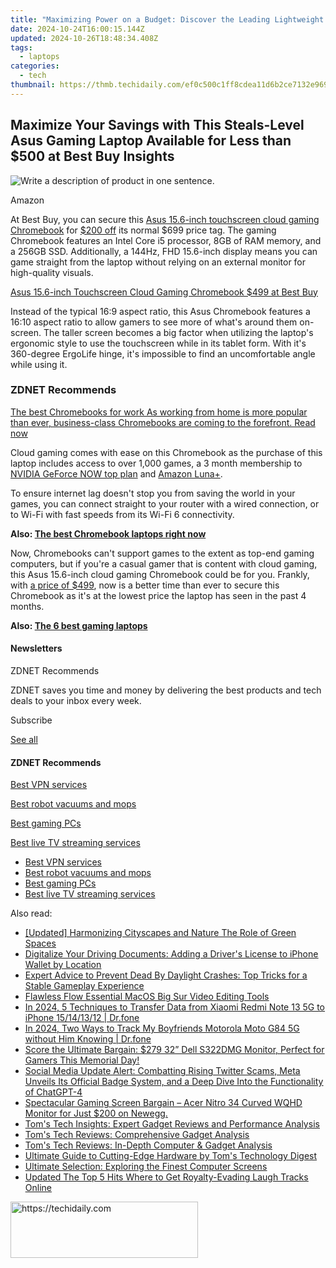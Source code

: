 ```yaml
---
title: "Maximizing Power on a Budget: Discover the Leading Lightweight & Potent Windows Laptop for Less Than $1,000 | Expert Review"
date: 2024-10-24T16:00:15.144Z
updated: 2024-10-26T18:48:34.408Z
tags:
  - laptops
categories:
  - tech
thumbnail: https://thmb.techidaily.com/ef0c500c1ff8cdea11d6b2ce7132e969a27a23353363cc6a48d15e2d1d290c96.jpg
---
```


## Maximize Your Savings with This Steals-Level Asus Gaming Laptop Available for Less than $500 at Best Buy  Insights

![Write a description of product in one sentence.](https://www.zdnet.com/a/img/resize/20d99d26cc8ac5c140c5b94e3688f440cf570995/2023/01/30/4f96cd47-3c45-470d-9148-eee02b514d08/untitled-design-17.jpg?auto=webp&width=1280)

Amazon

At Best Buy, you can secure this [Asus 15.6-inch touchscreen cloud gaming Chromebook](https://shop-links.co/link/?url=https%3A%2F%2Fwww.bestbuy.com%2Fsite%2Fasus-15-6-touchscreen-cloud-gaming-chromebook-intel-core-i5-1135g7-8gb-memory-256gb-ssd%2F6512609.p%3F&publisher_slug=itechdaily19598&exclusive=1) for [$200 off](https://shop-links.co/link/?url=https%3A%2F%2Fwww.bestbuy.com%2Fsite%2Fasus-15-6-touchscreen-cloud-gaming-chromebook-intel-core-i5-1135g7-8gb-memory-256gb-ssd%2F6512609.p%3F&publisher_slug=itechdaily19598&exclusive=1) its normal $699 price tag. The gaming Chromebook features an Intel Core i5 processor, 8GB of RAM memory, and a 256GB SSD. Additionally, a 144Hz, FHD 15.6-inch display means you can game straight from the laptop without relying on an external monitor for high-quality visuals.

[Asus 15.6-inch Touchscreen Cloud Gaming Chromebook $499 at Best Buy](https://shop-links.co/link/?url=https%3A%2F%2Fwww.bestbuy.com%2Fsite%2Fasus-15-6-touchscreen-cloud-gaming-chromebook-intel-core-i5-1135g7-8gb-memory-256gb-ssd%2F6512609.p%3F&publisher_slug=itechdaily19598&exclusive=1)

Instead of the typical 16:9 aspect ratio, this Asus Chromebook features a 16:10 aspect ratio to allow gamers to see more of what's around them on-screen. The taller screen becomes a big factor when utilizing the laptop's ergonomic style to use the touchscreen while in its tablet form. With it's 360-degree ErgoLife hinge, it's impossible to find an uncomfortable angle while using it. 

### **ZDNET** Recommends

[The best Chromebooks for work As working from home is more popular than ever, business-class Chromebooks are coming to the forefront.  Read now](https://www.zdnet.com/article/best-work-chromebook/)

Cloud gaming comes with ease on this Chromebook as the purchase of this laptop includes access to over 1,000 games, a 3 month membership to [NVIDIA GeForce NOW top plan](https://click.linksynergy.com/deeplink?id=IokOf8qagZo&mid=44270&u1=zd-%5F%5FCOM%5FCLICK%5FID%5F%5F-dtp&murl=https%3A%2F%2Fwww.nvidia.com%2Fen-zz%2Fgeforce-now%2Fmemberships%2F) and [Amazon Luna+](https://www.zdnet.com/home-and-office/home-entertainment/amazon-luna-cloud-gaming-service-is-now-available-to-everyone/).

To ensure internet lag doesn't stop you from saving the world in your games, you can connect straight to your router with a wired connection, or to Wi-Fi with fast speeds from its Wi-Fi 6 connectivity.

**Also: [The best Chromebook laptops right now](https://www.zdnet.com/article/best-chromebook-laptop/)**

Now, Chromebooks can't support games to the extent as top-end gaming computers, but if you're a casual gamer that is content with cloud gaming, this Asus 15.6-inch cloud gaming Chromebook could be for you. Frankly, with [a price of $499](https://shop-links.co/link/?url=https%3A%2F%2Fwww.bestbuy.com%2Fsite%2Fasus-15-6-touchscreen-cloud-gaming-chromebook-intel-core-i5-1135g7-8gb-memory-256gb-ssd%2F6512609.p%3F&publisher_slug=itechdaily19598&exclusive=1), now is a better time than ever to secure this Chromebook as it's at the lowest price the laptop has seen in the past 4 months.

**Also: [The 6 best gaming laptops](https://www.zdnet.com/article/best-gaming-laptop/)**

#### Newsletters

ZDNET Recommends

ZDNET saves you time and money by delivering the best products and tech deals to your inbox every week.

 Subscribe

[See all](https://www.zdnet.com/newsletters/)

#### **ZDNET** Recommends

[Best VPN services](https://www.zdnet.com/article/best-vpn/ "Best VPN services")

[Best robot vacuums and mops](https://www.zdnet.com/article/best-robot-vacuum-mop/ "Best robot vacuums and mops")

[Best gaming PCs](https://www.zdnet.com/article/best-gaming-pc/ "Best gaming PCs")

[Best live TV streaming services](https://www.zdnet.com/article/best-live-tv-streaming-service/ "Best live TV streaming services")

* [Best VPN services](https://www.zdnet.com/article/best-vpn/ "Best VPN services")
* [Best robot vacuums and mops](https://www.zdnet.com/article/best-robot-vacuum-mop/ "Best robot vacuums and mops")
* [Best gaming PCs](https://www.zdnet.com/article/best-gaming-pc/ "Best gaming PCs")
* [Best live TV streaming services](https://www.zdnet.com/article/best-live-tv-streaming-service/ "Best live TV streaming services")

<ins class="adsbygoogle"
     style="display:block"
     data-ad-format="autorelaxed"
     data-ad-client="ca-pub-7571918770474297"
     data-ad-slot="1223367746"></ins>

<ins class="adsbygoogle"
     style="display:block"
     data-ad-client="ca-pub-7571918770474297"
     data-ad-slot="8358498916"
     data-ad-format="auto"
     data-full-width-responsive="true"></ins>

<span class="atpl-alsoreadstyle">Also read:</span>
<div><ul>
<li><a href="https://youtube-webster.techidaily.com/ed-harmonizing-cityscapes-and-nature-the-role-of-green-spaces/"><u>[Updated] Harmonizing Cityscapes and Nature The Role of Green Spaces</u></a></li>
<li><a href="https://tech-haven.techidaily.com/digitalize-your-driving-documents-adding-a-drivers-license-to-iphone-wallet-by-location/"><u>Digitalize Your Driving Documents: Adding a Driver's License to iPhone Wallet by Location</u></a></li>
<li><a href="https://win-able.techidaily.com/expert-advice-to-prevent-dead-by-daylight-crashes-top-tricks-for-a-stable-gameplay-experience/"><u>Expert Advice to Prevent Dead By Daylight Crashes: Top Tricks for a Stable Gameplay Experience</u></a></li>
<li><a href="https://extra-lessons.techidaily.com/flawless-flow-essential-macos-big-sur-video-editing-tools/"><u>Flawless Flow Essential MacOS Big Sur Video Editing Tools</u></a></li>
<li><a href="https://android-transfer.techidaily.com/in-2024-5-techniques-to-transfer-data-from-xiaomi-redmi-note-13-5g-to-iphone-15141312-drfone-by-drfone-transfer-from-android-transfer-from-android/"><u>In 2024, 5 Techniques to Transfer Data from Xiaomi Redmi Note 13 5G to iPhone 15/14/13/12 | Dr.fone</u></a></li>
<li><a href="https://android-location-track.techidaily.com/in-2024-two-ways-to-track-my-boyfriends-motorola-moto-g84-5g-without-him-knowing-drfone-by-drfone-virtual-android/"><u>In 2024, Two Ways to Track My Boyfriends Motorola Moto G84 5G without Him Knowing | Dr.fone</u></a></li>
<li><a href="https://hardware-reviews.techidaily.com/score-the-ultimate-bargain-279-32-dell-s322dmg-monitor-perfect-for-gamers-this-memorial-day/"><u>Score the Ultimate Bargain: $279 32” Dell S322DMG Monitor, Perfect for Gamers This Memorial Day!</u></a></li>
<li><a href="https://tech-revival.techidaily.com/social-media-update-alert-combatting-rising-twitter-scams-meta-unveils-its-official-badge-system-and-a-deep-dive-into-the-functionality-of-chatgpt-4/"><u>Social Media Update Alert: Combatting Rising Twitter Scams, Meta Unveils Its Official Badge System, and a Deep Dive Into the Functionality of ChatGPT-4</u></a></li>
<li><a href="https://hardware-reviews.techidaily.com/spectacular-gaming-screen-bargain-acer-nitro-34-curved-wqhd-monitor-for-just-200-on-newegg/"><u>Spectacular Gaming Screen Bargain – Acer Nitro 34 Curved WQHD Monitor for Just $200 on Newegg.</u></a></li>
<li><a href="https://hardware-reviews.techidaily.com/toms-tech-insights-expert-gadget-reviews-and-performance-analysis/"><u>Tom's Tech Insights: Expert Gadget Reviews and Performance Analysis</u></a></li>
<li><a href="https://hardware-reviews.techidaily.com/toms-tech-reviews-comprehensive-gadget-analysis/"><u>Tom's Tech Reviews: Comprehensive Gadget Analysis</u></a></li>
<li><a href="https://hardware-reviews.techidaily.com/toms-tech-reviews-in-depth-computer-and-gadget-analysis/"><u>Tom's Tech Reviews: In-Depth Computer & Gadget Analysis</u></a></li>
<li><a href="https://hardware-reviews.techidaily.com/ultimate-guide-to-cutting-edge-hardware-by-toms-technology-digest/"><u>Ultimate Guide to Cutting-Edge Hardware by Tom's Technology Digest</u></a></li>
<li><a href="https://hardware-reviews.techidaily.com/ultimate-selection-exploring-the-finest-computer-screens/"><u>Ultimate Selection: Exploring the Finest Computer Screens</u></a></li>
<li><a href="https://voice-adjusting.techidaily.com/updated-the-top-5-hits-where-to-get-royalty-evading-laugh-tracks-online/"><u>Updated The Top 5 Hits Where to Get Royalty-Evading Laugh Tracks Online</u></a></li>
</ul></div>

<!-- affiliate ads begin -->
<a href="https://aligracehair.sjv.io/c/5597632/2047406/19272" target="_top" id="2047406">
  <img src="//a.impactradius-go.com/display-ad/19272-2047406" border="0" alt="https://techidaily.com" width="300" height="90"/>
</a>
<img height="0" width="0" src="https://aligracehair.sjv.io/i/5597632/2047406/19272" style="position:absolute;visibility:hidden;" border="0" />
<!-- affiliate ads end -->

